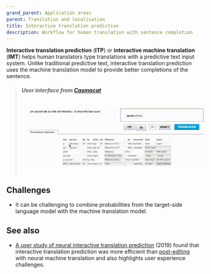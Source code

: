 ```yaml
---
grand_parent: Application areas
parent: Translation and localisation
title: Interactive translation prediction
description: Workflow for human translation with sentence completion
---
```


**Interactive translation prediction** (**ITP**) or **interactive machine translation** (**IMT**) helps human translators type translations with a predictive text input system.
Unlike traditional predictive text, interactive translation prediction uses the machine translation model to provide better completions of the sentence.

> ##### User interface from [Casmacat](https://www.casmacat.eu/)
> <img title='Casmacat interactive machine translation user interface' src='/applications/workflows/casmacat_interactive_machine_translation.gif' width='700' style='padding: 1em;' />


## Challenges

- It can be challenging to combine probabilities from the target-side language model with the machine translation model.


## See also

- [A user study of neural interactive translation prediction](https://link.springer.com/article/10.1007/s10590-019-09235-8) (2019) found that interactive translation prediction was more efficient than [post-editing](post-editing.md) with neural machine translation and also highlights user experience challenges.
